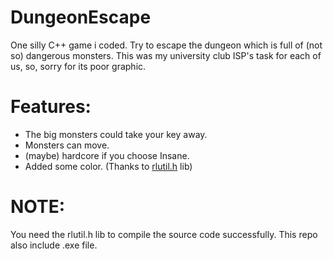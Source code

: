 # DungeonEscape
One silly C++ game i coded. 
Try to escape the dungeon which is full of (not so) dangerous monsters.
This was my university club ISP's task for each of us, so, sorry for its poor graphic.

# Features:
- The big monsters could take your key away.
- Monsters can move.
- (maybe) hardcore if you choose Insane.
- Added some color. (Thanks to [rlutil.h](https://github.com/tapio/rlutil) lib)


# NOTE:
You need the rlutil.h lib to compile the source code successfully. This repo also include .exe file.
